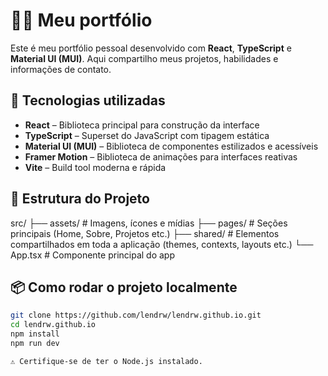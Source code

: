 # 🧑‍💻 Meu portfólio

Este é meu portfólio pessoal desenvolvido com **React**, **TypeScript** e **Material UI (MUI)**. Aqui compartilho meus projetos, habilidades e informações de contato.

## 🚀 Tecnologias utilizadas

- **React** – Biblioteca principal para construção da interface
- **TypeScript** – Superset do JavaScript com tipagem estática
- **Material UI (MUI)** – Biblioteca de componentes estilizados e acessíveis
- **Framer Motion** – Biblioteca de animações para interfaces reativas
- **Vite** – Build tool moderna e rápida

## 📁 Estrutura do Projeto

src/
├── assets/ # Imagens, ícones e mídias
├── pages/ # Seções principais (Home, Sobre, Projetos etc.)
├── shared/ # Elementos compartilhados em toda a aplicação (themes, contexts, layouts etc.)
└── App.tsx # Componente principal do app

## 📦 Como rodar o projeto localmente

```bash
git clone https://github.com/lendrw/lendrw.github.io.git
cd lendrw.github.io
npm install
npm run dev

⚠️ Certifique-se de ter o Node.js instalado.